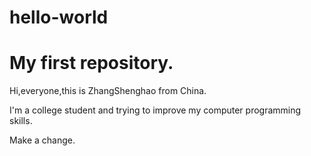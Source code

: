 # hello-world
My first repository.
========================

Hi,everyone,this is ZhangShenghao from China.

I'm a college student and trying to improve my computer programming skills.

Make a change.
